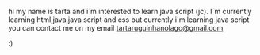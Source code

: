 hi my name is tarta and i´m interested to learn java script (jc).
I´m currently learning html,java,java script and css but currently i´m learning java script
you can contact me on my email tartaruguinhanolago@gmail.com
<!---
lembrando pra mim mesmo que isso não é um código
--->:)
